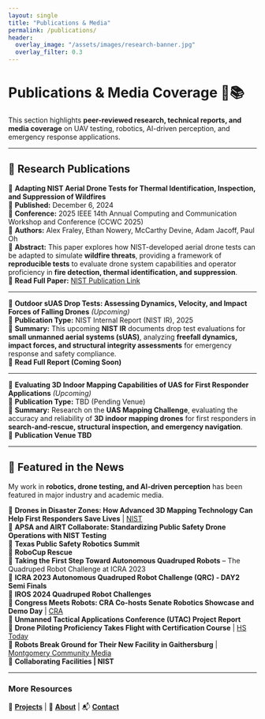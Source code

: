 ```yaml
---
layout: single
title: "Publications & Media"
permalink: /publications/
header:
  overlay_image: "/assets/images/research-banner.jpg"
  overlay_filter: 0.3
---
```


# **Publications & Media Coverage** 📰📚  

This section highlights **peer-reviewed research, technical reports, and media coverage** on UAV testing, robotics, AI-driven perception, and emergency response applications.

---

## **📄 Research Publications**
🚀 **Adapting NIST Aerial Drone Tests for Thermal Identification, Inspection, and Suppression of Wildfires**  
📅 **Published:** December 6, 2024  
📍 **Conference:** 2025 IEEE 14th Annual Computing and Communication Workshop and Conference (CCWC 2025)  
📌 **Authors:** Alex Fraley, Ethan Nowery, McCarthy Devine, Adam Jacoff, Paul Oh  
📄 **Abstract:** This paper explores how NIST-developed aerial drone tests can be adapted to simulate **wildfire threats**, providing a framework of **reproducible tests** to evaluate drone system capabilities and operator proficiency in **fire detection, thermal identification, and suppression**.  
🔗 **Read Full Paper:** [NIST Publication Link](https://www.nist.gov/publications/adapting-nist-aerial-drone-tests-thermal-identification-inspection-and-suppression)  

---

🚀 **Outdoor sUAS Drop Tests: Assessing Dynamics, Velocity, and Impact Forces of Falling Drones** _(Upcoming)_  
📌 **Publication Type:** NIST Internal Report (NIST IR), 2025  
📄 **Summary:** This upcoming **NIST IR** documents drop test evaluations for **small unmanned aerial systems (sUAS)**, analyzing **freefall dynamics, impact forces, and structural integrity assessments** for emergency response and safety compliance.  
🔗 **Read Full Report (Coming Soon)**  

---

🚀 **Evaluating 3D Indoor Mapping Capabilities of UAS for First Responder Applications** _(Upcoming)_  
📌 **Publication Type:** TBD (Pending Venue)  
📄 **Summary:** Research on the **UAS Mapping Challenge**, evaluating the accuracy and reliability of **3D indoor mapping drones** for first responders in **search-and-rescue, structural inspection, and emergency navigation**.  
🔗 **Publication Venue TBD**  

---

## **📢 Featured in the News**
My work in **robotics, drone testing, and AI-driven perception** has been featured in major industry and academic media.

📡 **Drones in Disaster Zones: How Advanced 3D Mapping Technology Can Help First Responders Save Lives** | [NIST](#)  
📡 **APSA and AIRT Collaborate: Standardizing Public Safety Drone Operations with NIST Testing**  
📡 **Texas Public Safety Robotics Summit**  
📡 **RoboCup Rescue**  
📡 **Taking the First Step Toward Autonomous Quadruped Robots** – The Quadruped Robot Challenge at ICRA 2023  
📡 **ICRA 2023 Autonomous Quadruped Robot Challenge (QRC) - DAY2 Semi Finals**  
📡 **IROS 2024 Quadruped Robot Challenges**  
📡 **Congress Meets Robots: CRA Co-hosts Senate Robotics Showcase and Demo Day** | [CRA](#)  
📡 **Unmanned Tactical Applications Conference (UTAC) Project Report**  
📡 **Drone Piloting Proficiency Takes Flight with Certification Course** | [HS Today](#)  
📡 **Robots Break Ground for Their New Facility in Gaithersburg** | [Montgomery Community Media](#)  
📡 **Collaborating Facilities | NIST**  

---

### **More Resources**
📂 **[Projects](./projects/)** | 📢 **[About](./about/)** | 📬 **[Contact](./contact/)**  
